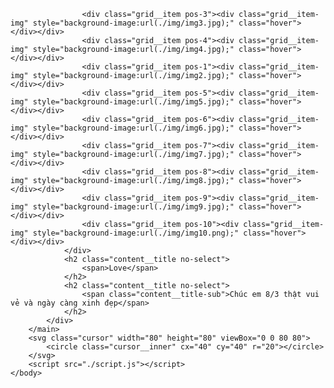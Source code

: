 					<div class="grid__item pos-3"><div class="grid__item-img" style="background-image:url(./img/img3.jpg);" class="hover"></div></div>
					<div class="grid__item pos-4"><div class="grid__item-img" style="background-image:url(./img/img4.jpg);" class="hover"></div></div>
					<div class="grid__item pos-1"><div class="grid__item-img" style="background-image:url(./img/img2.jpg);" class="hover"></div></div>
					<div class="grid__item pos-5"><div class="grid__item-img" style="background-image:url(./img/img5.jpg);" class="hover"></div></div>
					<div class="grid__item pos-6"><div class="grid__item-img" style="background-image:url(./img/img6.jpg);" class="hover"></div></div>
					<div class="grid__item pos-7"><div class="grid__item-img" style="background-image:url(./img/img7.jpg);" class="hover"></div></div>
					<div class="grid__item pos-8"><div class="grid__item-img" style="background-image:url(./img/img8.jpg);" class="hover"></div></div>
					<div class="grid__item pos-9"><div class="grid__item-img" style="background-image:url(./img/img9.jpg);" class="hover"></div></div>
					<div class="grid__item pos-10"><div class="grid__item-img" style="background-image:url(./img/img10.png);" class="hover"></div></div>
				</div>
                <h2 class="content__title no-select">
					<span>Love</span>
				</h2>
				<h2 class="content__title no-select">
					<span class="content__title-sub">Chúc em 8/3 thật vui vẻ và ngày càng xinh đẹp</span>
				</h2>
			</div>
		</main>
        <svg class="cursor" width="80" height="80" viewBox="0 0 80 80">
			<circle class="cursor__inner" cx="40" cy="40" r="20"></circle>
		</svg>
		<script src="./script.js"></script>
	</body>
</html> 
